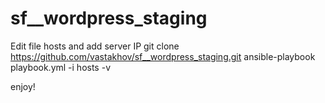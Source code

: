 # sf__wordpress_staging

Edit file hosts and add server IP
git clone https://github.com/vastakhov/sf__wordpress_staging.git
ansible-playbook playbook.yml -i hosts -v

enjoy!
